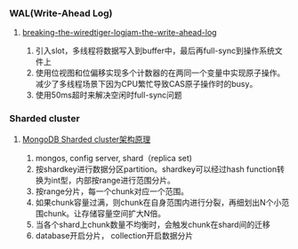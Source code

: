 ###  WAL(Write-Ahead Log)

1. [breaking-the-wiredtiger-logjam-the-write-ahead-log](https://engineering.mongodb.com/post/breaking-the-wiredtiger-logjam-the-write-ahead-log-1-2)

   1. 引入slot，多线程将数据写入到buffer中，最后再full-sync到操作系统文件上
   2. 使用位视图和位偏移实现多个计数器的在两同一个变量中实现原子操作。减少了多线程场景下因为CPU繁忙导致CAS原子操作时的busy。
   3. 使用50ms超时来解决空闲时full-sync问题

### Sharded cluster

1. [MongoDB Sharded cluster架构原理](https://yq.aliyun.com/articles/32434?spm=a2c4e.11153940.blogcont60096.5.4fb078ddnEXTiD)

    1. mongos, config server, shard（replica set)
    2. 按shardkey进行数据分区partition。shardkey可以经过hash function转换为int型，内部按range进行范围分片。
    3. 按range分片，每一个chunk对应一个范围。 
    4. 如果chunk容量过满，则chunk在自身范围内进行分裂，再细划出N个小范围chunk。让存储容量空间扩大N倍。
    5. 当各个shard上chunk数量不均衡时，会触发chunk在shard间的迁移
    6. database开启分片， collection开启数据分片

    
   
   
